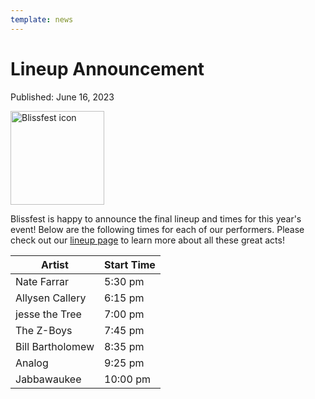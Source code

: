 ```yaml
---
template: news
---
```


# Lineup Announcement

<span class="publish-date">Published: June 16, 2023</span>

<img
  src="/assets/images/blissfest-icon-sm.webp"
  width="150"
  height="150"
  alt="Blissfest icon"
/>

Blissfest is happy to announce the final lineup and times for this year's event!  Below are the following times for each of our performers.  Please check out our [lineup page](/lineup/) to learn more about all these great acts!

|   Artist          | Start Time |
|-------------------|------------|
| Nate Farrar       |  5:30 pm   |
| Allysen Callery   |  6:15 pm   |
| jesse the Tree    |  7:00 pm   |
| The Z-Boys        |  7:45 pm   |
| Bill Bartholomew  |  8:35 pm   |
| Analog            |  9:25 pm   |
| Jabbawaukee       |  10:00 pm  |